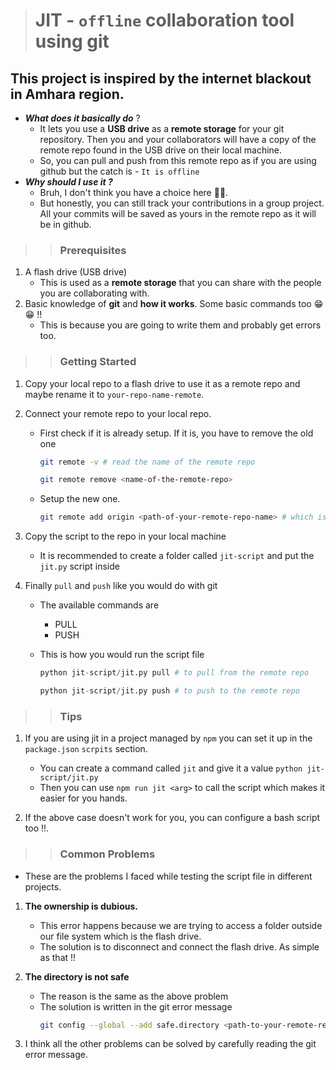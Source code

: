 > # JIT - `offline` collaboration tool using git

## This project is inspired by the internet blackout in Amhara region.

- **_What does it basically do_** ?
  - It lets you use a **USB drive** as a **remote storage** for your git repository. Then you and your collaborators will have a copy of the remote repo found in the USB drive on their local machine.
  - So, you can pull and push from this remote repo as if you are using github but the catch is - `It is offline`
- **_Why should I use it ?_**
  - Bruh, I don't think you have a choice here 🤣🤣.
  - But honestly, you can still track your contributions in a group project. All your commits will be saved as yours in the remote repo as it will be in github.

> > ### Prerequisites

1. A flash drive (USB drive)
   - This is used as a **remote storage** that you can share with the people you are collaborating with.
2. Basic knowledge of **git** and **how it works**. Some basic commands too 😁😁 !!
   - This is because you are going to write them and probably get errors too.

> > ### Getting Started

1.  Copy your local repo to a flash drive to use it as a remote repo and maybe rename it to `your-repo-name-remote`.

2.  Connect your remote repo to your local repo.

    - First check if it is already setup. If it is, you have to remove the old one

      ```bash
      git remote -v # read the name of the remote repo

      git remote remove <name-of-the-remote-repo>
      ```

    - Setup the new one.

      ```bash
      git remote add origin <path-of-your-remote-repo-name> # which is found in the USB drive
      ```

3.  Copy the script to the repo in your local machine

    - It is recommended to create a folder called `jit-script` and put the `jit.py` script inside

4.  Finally `pull` and `push` like you would do with git

    - The available commands are
      - PULL
      - PUSH
    - This is how you would run the script file

      ```python
      python jit-script/jit.py pull # to pull from the remote repo

      python jit-script/jit.py push # to push to the remote repo
      ```

> > ### Tips

1. If you are using jit in a project managed by `npm` you can set it up in the `package.json` `scrpits` section.

   - You can create a command called `jit` and give it a value `python jit-script/jit.py`
   - Then you can use `npm run jit <arg>` to call the script which makes it easier for you hands.

2. If the above case doesn't work for you, you can configure a bash script too !!.

> > ### Common Problems

- These are the problems I faced while testing the script file in different projects.

1. **The ownership is dubious.**

   - This error happens because we are trying to access a folder outside our file system which is the flash drive.
   - The solution is to disconnect and connect the flash drive. As simple as that !!

2. **The directory is not safe**

   - The reason is the same as the above problem
   - The solution is written in the git error message
     ```bash
     git config --global --add safe.directory <path-to-your-remote-repo> # which is in the USB drive
     ```

3. I think all the other problems can be solved by carefully reading the git error message.
